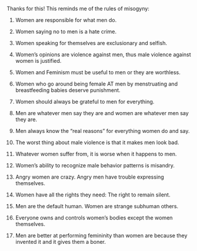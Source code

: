  Thanks for this! This reminds me of the rules of misogyny:

1. Women are responsible for what men do.

2. Women saying no to men is a hate crime.

3. Women speaking for themselves are exclusionary and selfish.

4. Women’s opinions are violence against men, thus male violence against women is justified.

5. Women and Feminism must be useful to men or they are worthless.

6. Women who go around being female AT men by menstruating and breastfeeding babies deserve punishment.

7. Women should always be grateful to men for everything.

8. Men are whatever men say they are and women are whatever men say they are.

9. Men always know the “real reasons” for everything women do and say.

10. The worst thing about male violence is that it makes men look bad.

11. Whatever women suffer from, it is worse when it happens to men.

12. Women’s ability to recognize male behavior patterns is misandry.

13. Angry women are crazy. Angry men have trouble expressing themselves.

14. Women have all the rights they need: The right to remain silent.

15. Men are the default human. Women are strange subhuman others.

16. Everyone owns and controls women’s bodies except the women themselves.

17. Men are better at performing femininity than women are because they invented it and it gives them a boner. 